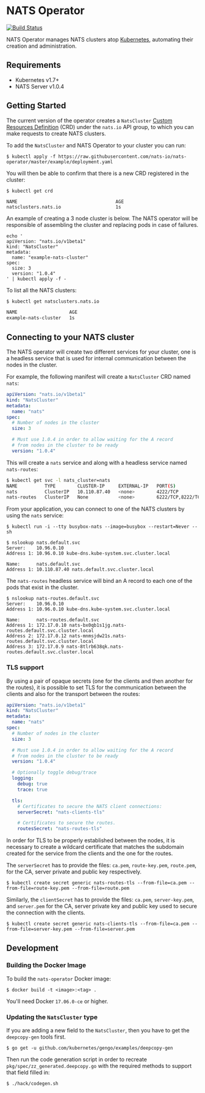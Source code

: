 # NATS Operator

[![Build Status](https://travis-ci.org/nats-io/nats-operator.svg?branch=master)](https://travis-ci.org/nats-io/nats-operator)

NATS Operator manages NATS clusters atop [Kubernetes][k8s-home], automating their creation and administration.

[k8s-home]: http://kubernetes.io

## Requirements

- Kubernetes v1.7+
- NATS Server v1.0.4

## Getting Started

The current version of the operator creates a `NatsCluster` [Custom Resources Definition](https://kubernetes.io/docs/tasks/access-kubernetes-api/extend-api-custom-resource-definitions/) (CRD) under the `nats.io` API group, to which you can make requests to create NATS clusters.

To add the `NatsCluster` and NATS Operator to your cluster you can run:

```
$ kubectl apply -f https://raw.githubusercontent.com/nats-io/nats-operator/master/example/deployment.yaml
```

You will then be able to confirm that there is a new CRD registered
in the cluster:

```
$ kubectl get crd

NAME                                    AGE
natsclusters.nats.io                    1s
```

An example of creating a 3 node cluster is below.  The NATS operator will be
responsible of assembling the cluster and replacing pods in case of failures.

```
echo '
apiVersion: "nats.io/v1beta1"
kind: "NatsCluster"
metadata:
  name: "example-nats-cluster"
spec:
  size: 3
  version: "1.0.4"
' | kubectl apply -f -
```

To list all the NATS clusters:

```sh
$ kubectl get natsclusters.nats.io

NAME                   AGE
example-nats-cluster   1s
```

## Connecting to your NATS cluster

The NATS operator will create two different services for your cluster,
one is a headless service that is used for internal communication between
the nodes in the cluster.

For example, the following manifest will create a `NatsCluster` CRD named `nats`:

```yaml
apiVersion: "nats.io/v1beta1"
kind: "NatsCluster"
metadata:
  name: "nats"
spec:
  # Number of nodes in the cluster
  size: 3

  # Must use 1.0.4 in order to allow waiting for the A record
  # from nodes in the cluster to be ready
  version: "1.0.4"
```

This will create a `nats` service and along with a headless service named `nats-routes`:

```sh
$ kubectl get svc -l nats_cluster=nats
NAME          TYPE        CLUSTER-IP     EXTERNAL-IP   PORT(S)             AGE
nats          ClusterIP   10.110.87.40   <none>        4222/TCP            5m
nats-routes   ClusterIP   None           <none>        6222/TCP,8222/TCP   5m
```

From your application, you can connect to one of the NATS clusters by using the `nats` service:

```
$ kubectl run -i --tty busybox-nats --image=busybox --restart=Never -- sh

$ nslookup nats.default.svc
Server:    10.96.0.10
Address 1: 10.96.0.10 kube-dns.kube-system.svc.cluster.local

Name:      nats.default.svc
Address 1: 10.110.87.40 nats.default.svc.cluster.local
```

The `nats-routes` headless service will bind an A record to each one 
of the pods that exist in the cluster.

```
$ nslookup nats-routes.default.svc
Server:    10.96.0.10
Address 1: 10.96.0.10 kube-dns.kube-system.svc.cluster.local

Name:      nats-routes.default.svc
Address 1: 172.17.0.10 nats-bx0qb1s1jg.nats-routes.default.svc.cluster.local
Address 2: 172.17.0.12 nats-mnmsjdw21s.nats-routes.default.svc.cluster.local
Address 3: 172.17.0.9 nats-8tlrb638qk.nats-routes.default.svc.cluster.local
```

### TLS support

By using a pair of opaque secrets (one for the clients and then another for the routes),
it is possible to set TLS for the communication between the clients and also for the
transport between the routes:

```yaml
apiVersion: "nats.io/v1beta1"
kind: "NatsCluster"
metadata:
  name: "nats"
spec:
  # Number of nodes in the cluster
  size: 3

  # Must use 1.0.4 in order to allow waiting for the A record
  # from nodes in the cluster to be ready
  version: "1.0.4"

  # Optionally toggle debug/trace
  logging:
    debug: true
    trace: true

  tls:
    # Certificates to secure the NATS client connections:
    serverSecret: "nats-clients-tls"

    # Certificates to secure the routes.
    routesSecret: "nats-routes-tls"
```

In order for TLS to be properly established between the nodes, it is 
necessary to create a wildcard certificate that matches the subdomain
created for the service from the clients and the one for the routes.

The `serverSecret` has to provide the files: `ca.pem`, `route-key.pem`, `route.pem`,
for the CA, server private and public key respectively.

```
$ kubectl create secret generic nats-routes-tls --from-file=ca.pem --from-file=route-key.pem --from-file=route.pem
```

Similarly, the `clientSecret` has to provide the files: `ca.pem`, `server-key.pem`, and `server.pem`
for the CA, server private key and public key used to secure the connection
with the clients.

```
$ kubectl create secret generic nats-clients-tls --from-file=ca.pem --from-file=server-key.pem --from-file=server.pem
```

## Development

### Building the Docker Image

To build the `nats-operator` Docker image:

```
$ docker build -t <image>:<tag> .
```

You'll need Docker `17.06.0-ce` or higher.

### Updating the `NatsCluster` type

If you are adding a new field to the `NatsCluster`, then you have to
get the `deepcopy-gen` tools first.

```
$ go get -u github.com/kubernetes/gengo/examples/deepcopy-gen
```

Then run the code generation script in order to recreate
`pkg/spec/zz_generated.deepcopy.go` with the required methods to
support that field filled in:

```sh
$ ./hack/codegen.sh
```
